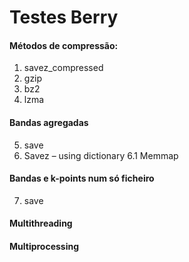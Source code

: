 # Testes Berry
#### Métodos de compressão:
  1. savez_compressed
  2. gzip
  3. bz2
  4. lzma
#### Bandas agregadas
  5. save
  6. Savez – using dictionary
  6.1 Memmap
#### Bandas e k-points num só ficheiro
  7. save
#### Multithreading
#### Multiprocessing

